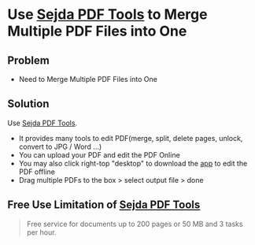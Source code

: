 # Use [Sejda PDF Tools](https://www.sejda.com/) to Merge Multiple PDF Files into One

## Problem
* Need to Merge Multiple PDF Files into One

## Solution
Use [Sejda PDF Tools](https://www.sejda.com/).

* It provides many tools to edit PDF(merge, split, delete pages, unlock, convert to JPG / Word ...)
* You can upload your PDF and edit the PDF Online
* You may also click right-top "desktop" to download the [app](https://www.sejda.com/desktop) to edit the PDF offline
* Drag multiple PDFs to the box > select output file > done

## Free Use Limitation of [Sejda PDF Tools](https://www.sejda.com/)
> Free service for documents up to 200 pages or 50 MB and 3 tasks per hour.
